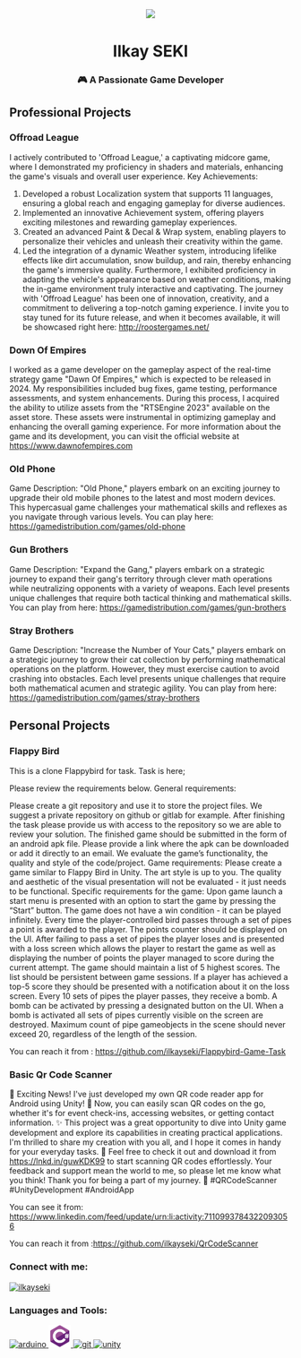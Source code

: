 
<div id="header" align="center">
  <img src="https://media.giphy.com/media/v1.Y2lkPTc5MGI3NjExdjY0azd5ejEwOGhlc3ZucmVwMHhhc3RlYzE5cjYwbXl6dG81b2F4aSZlcD12MV9pbnRlcm5hbF9naWZfYnlfaWQmY3Q9Zw/vrxxqQbyRxYi6scCjT/giphy.gif" height="300"/>
</div>
<h1 align="center">  Ilkay SEKI </h1>
<h3 align="center">🎮 A Passionate Game Developer</h3>







## Professional Projects

### 	Offroad League 
I actively contributed to 'Offroad League,' a captivating midcore game, where I demonstrated my proficiency in shaders and materials, enhancing the game's visuals and overall user experience.
Key Achievements:
1.	Developed a robust Localization system that supports 11 languages, ensuring a global reach and engaging gameplay for diverse audiences.
2.	Implemented an innovative Achievement system, offering players exciting milestones and rewarding gameplay experiences.
3.	Created an advanced Paint & Decal & Wrap system, enabling players to personalize their vehicles and unleash their creativity within the game.
4.	Led the integration of a dynamic Weather system, introducing lifelike effects like dirt accumulation, snow buildup, and rain, thereby enhancing the game's immersive quality.
Furthermore, I exhibited proficiency in adapting the vehicle's appearance based on weather conditions, making the in-game environment truly interactive and captivating.
The journey with 'Offroad League' has been one of innovation, creativity, and a commitment to delivering a top-notch gaming experience. I invite you to stay tuned for its future release, and when it becomes available, it will be showcased right here: http://roostergames.net/


### 	Down Of Empires 
I worked as a game developer on the gameplay aspect of the real-time strategy game "Dawn Of Empires," which is expected to be released in 2024. My responsibilities included bug fixes, game testing, performance assessments, and system enhancements.
During this process, I acquired the ability to utilize assets from the "RTSEngine 2023" available on the asset store. These assets were instrumental in optimizing gameplay and enhancing the overall gaming experience.
For more information about the game and its development, you can visit the official website at https://www.dawnofempires.com

### 	Old Phone 
Game Description:
"Old Phone," players embark on an exciting journey to upgrade their old mobile phones to the latest and most modern devices. This hypercasual game challenges your mathematical skills and reflexes as you navigate through various levels.
You can play here: https://gamedistribution.com/games/old-phone

### 	Gun Brothers
Game Description:
"Expand the Gang," players embark on a strategic journey to expand their gang's territory through clever math operations while neutralizing opponents with a variety of weapons. Each level presents unique challenges that require both tactical thinking and mathematical skills.
	You can play from here: https://gamedistribution.com/games/gun-brothers

### 	Stray Brothers    
Game Description:
"Increase the Number of Your Cats," players embark on a strategic journey to grow their cat collection by performing mathematical operations on the platform. However, they must exercise caution to avoid crashing into obstacles. Each level presents unique challenges that require both mathematical acumen and strategic agility. 
You can play from here: https://gamedistribution.com/games/stray-brothers


## Personal Projects

### 	Flappy Bird

This is a clone Flappybird for task. Task is here;

Please review the requirements below. General requirements:

Please create a git repository and use it to store the project files. We suggest a private repository on github or gitlab for example. After finishing the task please provide us with access to the repository so we are able to review your solution.
The finished game should be submitted in the form of an android apk file. Please provide a link where the apk can be downloaded or add it directly to an email.
We evaluate the game’s functionality, the quality and style of the code/project. Game requirements: Please create a game similar to Flappy Bird in Unity. The art style is up to you. The quality and aesthetic of the visual presentation will not be evaluated - it just needs to be functional. Specific requirements for the game:
Upon game launch a start menu is presented with an option to start the game by pressing the “Start” button.
The game does not have a win condition - it can be played infinitely.
Every time the player-controlled bird passes through a set of pipes a point is awarded to the player.
The points counter should be displayed on the UI.
After failing to pass a set of pipes the player loses and is presented with a loss screen which allows the player to restart the game as well as displaying the number of points the player managed to score during the current attempt.
The game should maintain a list of 5 highest scores. The list should be persistent between game sessions.
If a player has achieved a top-5 score they should be presented with a notification about it on the loss screen.
Every 10 sets of pipes the player passes, they receive a bomb.
A bomb can be activated by pressing a designated button on the UI.
When a bomb is activated all sets of pipes currently visible on the screen are destroyed.
Maximum count of pipe gameobjects in the scene should never exceed 20, regardless of the length of the session.

You can reach it from : https://github.com/ilkayseki/Flappybird-Game-Task

### 	Basic Qr Code Scanner


📱 Exciting News! I've just developed my own QR code reader app for Android using Unity! 🚀 Now, you can easily scan QR codes on the go, whether it's for event check-ins, accessing websites, or getting contact information.
✨ This project was a great opportunity to dive into Unity game development and explore its capabilities in creating practical applications. I'm thrilled to share my creation with you all, and I hope it comes in handy for your everyday tasks.
🔗 Feel free to check it out and download it from https://lnkd.in/guwKDK99 to start scanning QR codes effortlessly. Your feedback and support mean the world to me, so please let me know what you think! Thank you for being a part of my journey. 🙌 #QRCodeScanner #UnityDevelopment #AndroidApp

You can see it from: https://www.linkedin.com/feed/update/urn:li:activity:7110993784322093056

You can reach it from :https://github.com/ilkayseki/QrCodeScanner

<h3 align="left">Connect with me:</h3>
<p align="left">
<a href="https://linkedin.com/in/ilkayseki" target="blank"><img align="center" src="https://raw.githubusercontent.com/rahuldkjain/github-profile-readme-generator/master/src/images/icons/Social/linked-in-alt.svg" alt="ilkayseki" height="30" width="40" /></a>
</p>

<h3 align="left">Languages and Tools:</h3>
<p align="left"> <a href="https://www.arduino.cc/" target="_blank" rel="noreferrer"> <img src="https://cdn.worldvectorlogo.com/logos/arduino-1.svg" alt="arduino" width="40" height="40"/> </a> <a href="https://www.w3schools.com/cs/" target="_blank" rel="noreferrer"> <img src="https://raw.githubusercontent.com/devicons/devicon/master/icons/csharp/csharp-original.svg" alt="csharp" width="40" height="40"/> </a> <a href="https://git-scm.com/" target="_blank" rel="noreferrer"> <img src="https://www.vectorlogo.zone/logos/git-scm/git-scm-icon.svg" alt="git" width="40" height="40"/> </a> <a href="https://unity.com/" target="_blank" rel="noreferrer"> <img src="https://www.vectorlogo.zone/logos/unity3d/unity3d-icon.svg" alt="unity" width="40" height="40"/> </a> </p>
